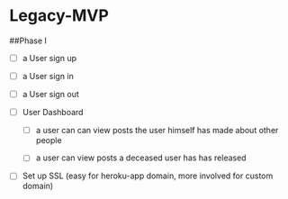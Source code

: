 # Legacy-MVP

##Phase I

-  [ ]  a User sign up

-  [ ]  a User sign in

-  [ ]  a User sign out

-  [ ]  User Dashboard

    -  [ ] a user can can view posts the user himself has made about other people

    -  [ ] a user can view posts a deceased user has has released 

-  [ ]  Set up SSL (easy for heroku-app domain, more involved for custom domain)


